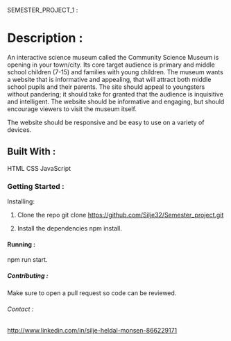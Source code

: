 SEMESTER_PROJECT_1 :

# Description :
An interactive science museum called the Community Science Museum is opening in your town/city. Its core target audience is primary and middle school children (7-15) and families with young children. The museum wants a website that is informative and appealing, that will attract both middle school pupils and their parents. The site should appeal to youngsters without pandering; it should take for granted that the audience is inquisitive and intelligent. The website should be informative and engaging, but should encourage viewers to visit the museum itself. 

The website should be responsive and be easy to use on a variety of devices.

## Built With : 
HTML
CSS
JavaScript

### Getting Started :
Installing:
01. Clone the repo
git clone https://github.com/Silje32/Semester_project.git

02. Install the dependencies
npm install.

#### Running :
npm run start.

##### Contributing : 
Make sure to open a pull request so code can be reviewed.

###### Contact :
http://www.linkedin.com/in/silje-heldal-monsen-866229171


